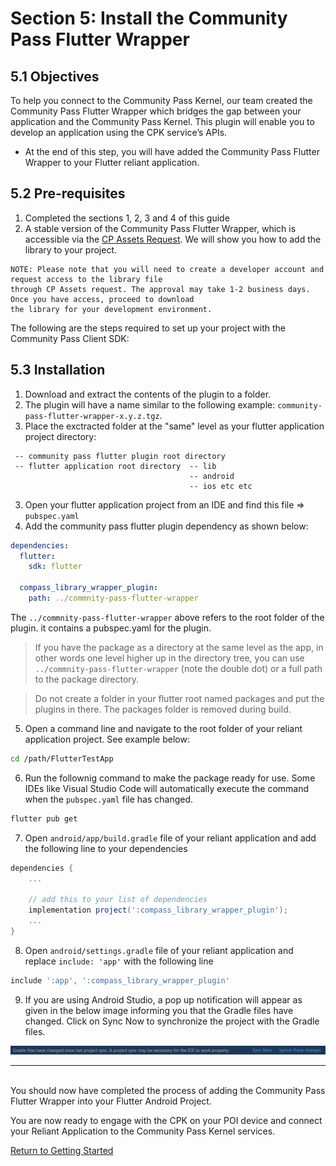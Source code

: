 # Section 5: Install the Community Pass Flutter Wrapper

## 5.1 Objectives

To help you connect to the Community Pass Kernel, our team created the Community Pass Flutter Wrapper which bridges the gap between your application and the Community Pass Kernel. This plugin will enable you to develop an application using the CPK service’s APIs.

- At the end of this step, you will have added the Community Pass Flutter Wrapper to your Flutter reliant application.

## 5.2 Pre-requisites

1. Completed the sections 1, 2, 3 and 4 of this guide
2. A stable version of the Community Pass Flutter Wrapper, which is accessible via the [CP Assets Request](https://developer.mastercard.com/cp-kernel-integration-api/documentation/cp-assets/cp-assets-request/). We will show you how to add the library to your project.

```
NOTE: Please note that you will need to create a developer account and request access to the library file
through CP Assets request. The approval may take 1-2 business days. Once you have access, proceed to download
the library for your development environment.
```

The following are the steps required to set up your project with the Community Pass Client SDK:

## 5.3 Installation

1. Download and extract the contents of the plugin to a folder.
2. The plugin will have a name similar to the following example: `community-pass-flutter-wrapper-x.y.z.tgz`.
3. Place the exctracted folder at the "same" level as your flutter application project directory:

```
 -- community pass flutter plugin root directory
 -- flutter application root directory  -- lib
                                        -- android
                                        -- ios etc etc
```

3. Open your flutter application project from an IDE and find this file => `pubspec.yaml`
4. Add the community pass flutter plugin dependency as shown below:

```yaml
dependencies:
  flutter:
    sdk: flutter

  compass_library_wrapper_plugin:
    path: ../commnity-pass-flutter-wrapper
```

The `../commnity-pass-flutter-wrapper` above refers to the root folder of the plugin. it contains a pubspec.yaml for the plugin.

> If you have the package as a directory at the same level as the app, in other words one level higher up in the directory tree, you can use `../commnity-pass-flutter-wrapper` (note the double dot) or a full path to the package directory.

> Do not create a folder in your flutter root named packages and put the plugins in there. The packages folder is removed during build.

5. Open a command line and navigate to the root folder of your reliant application project. See example below:

```sh
cd /path/FlutterTestApp
```

6. Run the follownig command to make the package ready for use. Some IDEs like Visual Studio Code will automatically execute the command when the `pubspec.yaml` file has changed.

```sh
flutter pub get
```

7. Open `android/app/build.gradle` file of your reliant application and add the following line to your dependencies

```gradle
dependencies {
    ...

    // add this to your list of dependencies
    implementation project(':compass_library_wrapper_plugin');
    ...
}
```

8. Open `android/settings.gradle` file of your reliant application and replace `include: 'app'` with the following line

```gradle
include ':app', ':compass_library_wrapper_plugin'
```

9. If you are using Android Studio, a pop up notification will appear as given in the below image informing you that the Gradle files have changed. Click on Sync Now to synchronize the project with the Gradle files.

![](/docs/assets/android-studio-popup.png)

---

<br/>
You should now have completed the process of adding the Community Pass Flutter Wrapper into your Flutter Android Project.

You are now ready to engage with the CPK on your POI device and connect your Reliant Application to the Community Pass Kernel services.

[Return to Getting Started](README.md)
